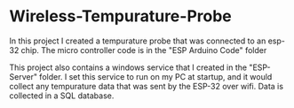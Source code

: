 # Wireless-Tempurature-Probe

In this project I created a tempurature probe that was connected to an esp-32 chip.
The micro controller code is in the "ESP Arduino Code" folder

This project also contains a windows service that I created in the "ESP-Server" folder.
I set this service to run on my PC at startup, and it would collect any tempurature data that was sent by the ESP-32 over wifi.
Data is collected in a SQL database. 
